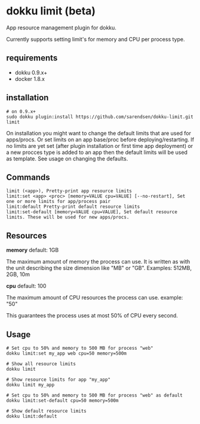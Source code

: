 # dokku limit (beta)
App resource management plugin for dokku.

Currently supports setting limit's for memory and CPU per process type.

## requirements

- dokku 0.9.x+
- docker 1.8.x

## installation

```shell
# on 0.9.x+
sudo dokku plugin:install https://github.com/sarendsen/dokku-limit.git limit
```

On installation you might want to change the default limits that are used for apps/procs. Or set limits on an app base/proc before deploying/restarting.
If no limits are yet set (after plugin installation or first time app deployment) or a new procces type is added to an app then the default limits will be used as template.
See usage on changing the defaults.


## Commands

```
limit (<app>), Pretty-print app resource limits
limit:set <app> <proc> [memory=VALUE cpu=VALUE] [--no-restart], Set one or more limits for app/process pair
limit:default Pretty-print default resource limits
limit:set-default [memory=VALUE cpu=VALUE], Set default resource limits. These will be used for new apps/procs.
```


## Resources

**memory** default: 1GB

The maximum amount of memory the process can use.
It is written as with the unit describing the size dimension like "MB" or "GB". Examples: 512MB, 2GB, 10m

**cpu** default: 100

The maximum amount of CPU resources the process can use. example: "50"

This guarantees the process uses at most 50% of CPU every second.


## Usage

```
# Set cpu to 50% and memory to 500 MB for process "web"
dokku limit:set my_app web cpu=50 memory=500m

# Show all resource limits
dokku limit

# Show resource limits for app "my_app"
dokku limit my_app

# Set cpu to 50% and memory to 500 MB for process "web" as default
dokku limit:set-default cpu=50 memory=500m

# Show default resource limits
dokku limit:default
```
